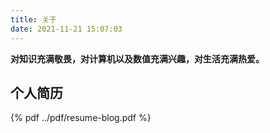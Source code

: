 ```yaml
---
title: 关于
date: 2021-11-21 15:07:03
---
```


**对知识充满敬畏，对计算机以及数值充满兴趣，对生活充满热爱。**

## 个人简历

{% pdf ../pdf/resume-blog.pdf %}
